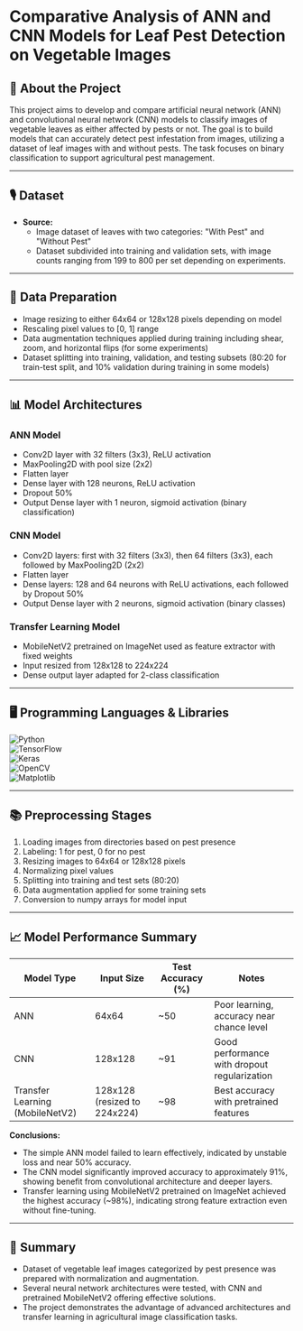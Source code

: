 # **Comparative Analysis of ANN and CNN Models for Leaf Pest Detection on Vegetable Images**  

## 📱 About the Project  
This project aims to develop and compare artificial neural network (ANN) and convolutional neural network (CNN) models to classify images of vegetable leaves as either affected by pests or not. The goal is to build models that can accurately detect pest infestation from images, utilizing a dataset of leaf images with and without pests. The task focuses on binary classification to support agricultural pest management.  

---  

## 🎙 Dataset  
- **Source:**  
  - Image dataset of leaves with two categories: "With Pest" and "Without Pest" 
  - Dataset subdivided into training and validation sets, with image counts ranging from 199 to 800 per set depending on experiments.
    
---  

## 📂 Data Preparation  
- Image resizing to either 64x64 or 128x128 pixels depending on model  
- Rescaling pixel values to [0, 1] range  
- Data augmentation techniques applied during training including shear, zoom, and horizontal flips (for some experiments)  
- Dataset splitting into training, validation, and testing subsets (80:20 for train-test split, and 10% validation during training in some models)
    
---  

## 📊 Model Architectures  
### ANN Model  
- Conv2D layer with 32 filters (3x3), ReLU activation  
- MaxPooling2D with pool size (2x2)  
- Flatten layer  
- Dense layer with 128 neurons, ReLU activation  
- Dropout 50%  
- Output Dense layer with 1 neuron, sigmoid activation (binary classification)  

### CNN Model  
- Conv2D layers: first with 32 filters (3x3), then 64 filters (3x3), each followed by MaxPooling2D (2x2)  
- Flatten layer  
- Dense layers: 128 and 64 neurons with ReLU activations, each followed by Dropout 50%  
- Output Dense layer with 2 neurons, sigmoid activation (binary classes)  

### Transfer Learning Model  
- MobileNetV2 pretrained on ImageNet used as feature extractor with fixed weights  
- Input resized from 128x128 to 224x224  
- Dense output layer adapted for 2-class classification
  
---  

## 🖥 Programming Languages & Libraries  
![Python](https://img.shields.io/badge/-Python-3776AB?style=flat&logo=python&logoColor=white)  
![TensorFlow](https://img.shields.io/badge/-TensorFlow-FF6F00?style=flat&logo=tensorflow&logoColor=white)  
![Keras](https://img.shields.io/badge/-Keras-D00000?style=flat&logo=keras&logoColor=white)  
![OpenCV](https://img.shields.io/badge/-OpenCV-5C3EE8?style=flat&logo=opencv&logoColor=white)  
![Matplotlib](https://img.shields.io/badge/-Matplotlib-11557C?style=flat&logo=python&logoColor=white)  

---  

## 📚 Preprocessing Stages  
1. Loading images from directories based on pest presence  
2. Labeling: 1 for pest, 0 for no pest  
3. Resizing images to 64x64 or 128x128 pixels  
4. Normalizing pixel values  
5. Splitting into training and test sets (80:20)  
6. Data augmentation applied for some training sets  
7. Conversion to numpy arrays for model input
   
---  

## 📈 Model Performance Summary  

| Model Type        | Input Size | Test Accuracy (%) | Notes                                   |  
|-------------------|------------|-------------------|-----------------------------------------|  
| ANN               | 64x64      | ~50               | Poor learning, accuracy near chance level |  
| CNN               | 128x128    | ~91               | Good performance with dropout regularization |  
| Transfer Learning (MobileNetV2) | 128x128 (resized to 224x224) | ~98               | Best accuracy with pretrained features |  

**Conclusions:**  
- The simple ANN model failed to learn effectively, indicated by unstable loss and near 50% accuracy.  
- The CNN model significantly improved accuracy to approximately 91%, showing benefit from convolutional architecture and deeper layers.  
- Transfer learning using MobileNetV2 pretrained on ImageNet achieved the highest accuracy (~98%), indicating strong feature extraction even without fine-tuning.
  
---  

## 🎯 Summary  
- Dataset of vegetable leaf images categorized by pest presence was prepared with normalization and augmentation.  
- Several neural network architectures were tested, with CNN and pretrained MobileNetV2 offering effective solutions.  
- The project demonstrates the advantage of advanced architectures and transfer learning in agricultural image classification tasks.  
